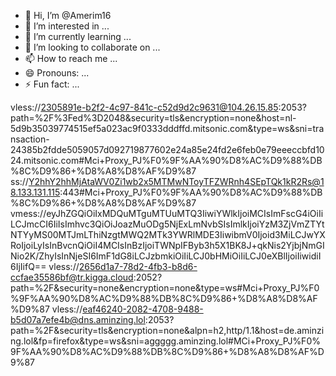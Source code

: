 - 👋 Hi, I’m @Amerim16
- 👀 I’m interested in ...
- 🌱 I’m currently learning ...
- 💞️ I’m looking to collaborate on ...
- 📫 How to reach me ...
- 😄 Pronouns: ...
- ⚡ Fun fact: ...

<!---
Amerim16/Amerim16 is a ✨ special ✨ repository because its `README.md` (this file) appears on your GitHub profile.
You can click the Preview link to take a look at your changes.
--->
vless://2305891e-b2f2-4c97-841c-c52d9d2c9631@104.26.15.85:2053?path=%2F%3Fed%3D2048&security=tls&encryption=none&host=nl-5d9b35039774515ef5a023ac9f0333dddffd.mitsonic.com&type=ws&sni=transaction-24385b2fdde5059057d092719877602e24a85e24fd2e6feb0e79eeeccbfd1024.mitsonic.com#Mci+Proxy_PJ%F0%9F%AA%90%D8%AC%D9%88%DB%8C%D9%86+%D8%A8%D8%AF%D9%87
ss://Y2hhY2hhMjAtaWV0Zi1wb2x5MTMwNToyTFZWRnh4SEpTQk1kR2Rs@18.133.131.115:443#Mci+Proxy_PJ%F0%9F%AA%90%D8%AC%D9%88%DB%8C%D9%86+%D8%A8%D8%AF%D9%87
vmess://eyJhZGQiOiIxMDQuMTguMTUuMTQ3IiwiYWlkIjoiMCIsImFscG4iOiIiLCJmcCI6IiIsImhvc3QiOiJoazMuODg5NjExLmNvbSIsImlkIjoiYzM3ZjVmZTYtNTYyMS00MTJmLThiNzgtMWQ2MTk3YWRlMDE3IiwibmV0Ijoid3MiLCJwYXRoIjoiLyIsInBvcnQiOiI4MCIsInBzIjoiTWNpIFByb3h5X1BK8J+qkNis2YjbjNmGINio2K/ZhyIsInNjeSI6ImF1dG8iLCJzbmkiOiIiLCJ0bHMiOiIiLCJ0eXBlIjoiIiwidiI6IjIifQ==
vless://2656d1a7-78d2-4fb3-b8d6-ccfae35586bf@tr.kigga.cloud:2052?path=%2F&security=none&encryption=none&type=ws#Mci+Proxy_PJ%F0%9F%AA%90%D8%AC%D9%88%DB%8C%D9%86+%D8%A8%D8%AF%D9%87
vless://eaf46240-2082-4708-9488-b5d07a7efe4b@dns.aminzing.lol:2053?path=%2F&security=tls&encryption=none&alpn=h2,http/1.1&host=de.aminzing.lol&fp=firefox&type=ws&sni=aggggg.aminzing.lol#MCi+Proxy_PJ%F0%9F%AA%90%D8%AC%D9%88%DB%8C%D9%86+%D8%A8%D8%AF%D9%87
